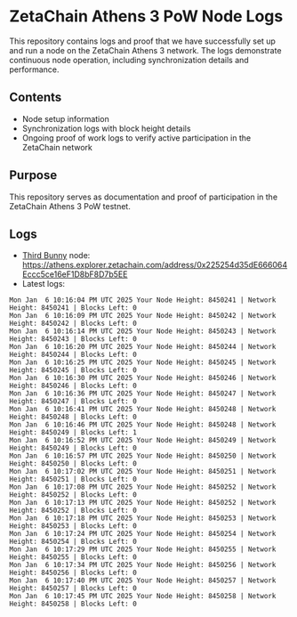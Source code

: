 # ZetaChain Athens 3 PoW Node Logs
This repository contains logs and proof that we have successfully set up and run a node on the ZetaChain Athens 3 network. The logs demonstrate continuous node operation, including synchronization details and performance.

## Contents
- Node setup information
- Synchronization logs with block height details
- Ongoing proof of work logs to verify active participation in the ZetaChain network

## Purpose
This repository serves as documentation and proof of participation in the ZetaChain Athens 3 PoW testnet.

## Logs

- [Third Bunny](https://thirdbunny.xyz/) node: https://athens.explorer.zetachain.com/address/0x225254d35dE666064Eccc5ce16eF1D8bF8D7b5EE
- Latest logs:
```
Mon Jan  6 10:16:04 PM UTC 2025 Your Node Height: 8450241 | Network Height: 8450241 | Blocks Left: 0
Mon Jan  6 10:16:09 PM UTC 2025 Your Node Height: 8450242 | Network Height: 8450242 | Blocks Left: 0
Mon Jan  6 10:16:14 PM UTC 2025 Your Node Height: 8450243 | Network Height: 8450243 | Blocks Left: 0
Mon Jan  6 10:16:20 PM UTC 2025 Your Node Height: 8450244 | Network Height: 8450244 | Blocks Left: 0
Mon Jan  6 10:16:25 PM UTC 2025 Your Node Height: 8450245 | Network Height: 8450245 | Blocks Left: 0
Mon Jan  6 10:16:30 PM UTC 2025 Your Node Height: 8450246 | Network Height: 8450246 | Blocks Left: 0
Mon Jan  6 10:16:36 PM UTC 2025 Your Node Height: 8450247 | Network Height: 8450247 | Blocks Left: 0
Mon Jan  6 10:16:41 PM UTC 2025 Your Node Height: 8450248 | Network Height: 8450248 | Blocks Left: 0
Mon Jan  6 10:16:46 PM UTC 2025 Your Node Height: 8450248 | Network Height: 8450249 | Blocks Left: 1
Mon Jan  6 10:16:52 PM UTC 2025 Your Node Height: 8450249 | Network Height: 8450249 | Blocks Left: 0
Mon Jan  6 10:16:57 PM UTC 2025 Your Node Height: 8450250 | Network Height: 8450250 | Blocks Left: 0
Mon Jan  6 10:17:02 PM UTC 2025 Your Node Height: 8450251 | Network Height: 8450251 | Blocks Left: 0
Mon Jan  6 10:17:08 PM UTC 2025 Your Node Height: 8450252 | Network Height: 8450252 | Blocks Left: 0
Mon Jan  6 10:17:13 PM UTC 2025 Your Node Height: 8450252 | Network Height: 8450252 | Blocks Left: 0
Mon Jan  6 10:17:18 PM UTC 2025 Your Node Height: 8450253 | Network Height: 8450253 | Blocks Left: 0
Mon Jan  6 10:17:24 PM UTC 2025 Your Node Height: 8450254 | Network Height: 8450254 | Blocks Left: 0
Mon Jan  6 10:17:29 PM UTC 2025 Your Node Height: 8450255 | Network Height: 8450255 | Blocks Left: 0
Mon Jan  6 10:17:34 PM UTC 2025 Your Node Height: 8450256 | Network Height: 8450256 | Blocks Left: 0
Mon Jan  6 10:17:40 PM UTC 2025 Your Node Height: 8450257 | Network Height: 8450257 | Blocks Left: 0
Mon Jan  6 10:17:45 PM UTC 2025 Your Node Height: 8450258 | Network Height: 8450258 | Blocks Left: 0
```
